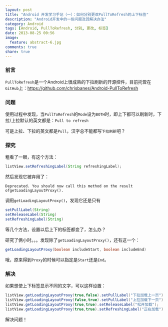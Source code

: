 ```yaml
---
layout: post
title: "Android 开发学习手记（一）：如何分别更改PullToRefresh的上下标签"
description: "Android开发中的一些问题及其解决办法"
category: Android
tags: [Android, PullToRefresh, 分别, 更改, 标签]
date: 2013-08-25 00:56
image:
  feature: abstract-6.jpg
comments: true
share: true
---
```


### 前言

`PullToRefresh`是一个Android上很成熟的下拉刷新的开源控件，目前托管在`GitHub`上：<https://github.com/chrisbanes/Android-PullToRefresh>

### 问题

使用过程中发现，当`PullToRefresh`的`Mode`设为`BOTH`时，即上下都可以刷新时，下拉/上拉默认的英文都是：`Pull to refresh`

可是上拉、下拉的英文都是`Pull`，汉字总不能都写`下拉刷新`吧？

### 探究

粗看了一眼，有这个方法：

~~~java
listView.setRefreshingLabel(String refreshingLabel);
~~~

然后发现它被弃用了：

~~~
Deprecated. You should now call this method on the result ofgetLoadingLayoutProxy().
~~~

调用`getLoadingLayoutProxy()`，发现它还是只有

~~~java
setPullLabel(String)
setReleaseLabel(String)
setRefreshingLabel(String)
~~~

等几个方法，设置以后上下的标签都变了，怎么办？

研究了俩小时。。。发现除了`getLoadingLayoutProxy()`，还有这一个：

~~~java
getLoadingLayoutProxy(boolean includeStart, boolean includeEnd)
~~~

哦，原来得到`Proxy`的时候可以指定是`Start`还是`End`。

### 解决

如果想使上下标签显示不同的文字，可以这样设置：

~~~java
listView.getLoadingLayoutProxy(true,false).setPullLabel("下拉加载上一页");
listView.getLoadingLayoutProxy(false,true).setPullLabel("上拉加载下一页");
listView.getLoadingLayoutProxy(true,true).setReleaseLabel("松开加载");
listView.getLoadingLayoutProxy(true,true).setRefreshingLabel("正在加载");
~~~

解决问题！